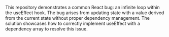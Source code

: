 This repository demonstrates a common React bug: an infinite loop within the useEffect hook. The bug arises from updating state with a value derived from the current state without proper dependency management. The solution showcases how to correctly implement useEffect with a dependency array to resolve this issue.